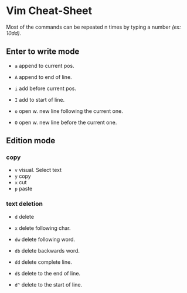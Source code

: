# Vim Cheat-Sheet
Most of the commands can be repeated n times by typing a number _(ex: 10dd)_.

## Enter to write mode

* `a` append to current pos.
* `A` append to end of line.


* `i` add before current pos.
* `I` add to start of line.


* `o` open w. new line following the current one.
* `O` open w. new line before the current one.

## Edition mode

### copy
* `v` visual. Select text
* `y` copy
* `x` cut
* `p` paste


### text deletion

* `d` delete
* `x` delete following char.


* `dw` delete following word.
* `db` delete backwards word.


* `dd` delete complete line.
* `d$` delete to the end of line.
* `d^` delete to the start of line.
